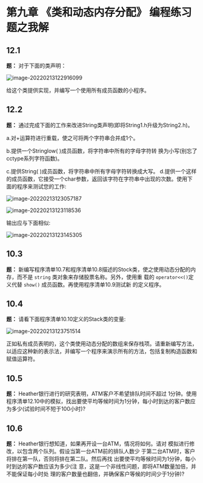 # 第九章 《类和动态内存分配》 编程练习题之我解

## 12.1

**题：** 对于下面的类声明：

![image-20220213122916099](https://static.fungenomics.com/images/2022/02/image-20220213122916099.png)

给这个类提供实现，并编写一个使用所有成员函数的小程序。

## 12.2

**题：** 通过完成下面的工作来改进String类声明(即将String1.h升级为String2.h)。

a.对+运算符进行重载，使之可将两个字符串合并成1个。

b.提供一个Stringlow( )成员函数，将字符串中所有的字母字符转 换为小写(别忘了cctype系列字符函数)。

c.提供String( )成员函数，将字符串中所有字母字符转换成大写。 d.提供一个这样的成员函数，它接受一个char参数，返回该字符在字符串中出现的次数。使用下面的程序来测试您的工作:

![image-20220213123057187](https://static.fungenomics.com/images/2022/02/image-20220213123057187.png)

![image-20220213123118536](https://static.fungenomics.com/images/2022/02/image-20220213123118536.png)

输出应与下面相似:

![image-20220213123145305](https://static.fungenomics.com/images/2022/02/image-20220213123145305.png)

## 10.3 

**题：** 新编写程序清单10.7和程序清单10.8描述的Stock类，使之使用动态分配的内存，而不是 `string` 类对象来存储股票名称。另外，使用重 载的 `operator<<()`定义代替 `show()` 成员函数。再使用程序清单10.9测试新 的定义程序。



## 10.4 

**题：** 请看下面程序清单10.10定义的Stack类的变量:

![image-20220213123751514](https://static.fungenomics.com/images/2022/02/image-20220213123751514.png)

正如私有成员表明的，这个类使用动态分配的数组来保存栈项。请重新编写方法，以适应这种新的表示法，并编写一个程序来演示所有的方法，包括复制构造函数和赋值运算符。



## 10.5 

**题：** Heather银行进行的研究表明，ATM客户不希望排队时间不超过 1分钟。使用程序清单12.10中的模拟，找出要使平均等候时间为1分钟，每小时到达的客户数应为多少(试验时间不短于100小时)?



## 10.6 

**题：** Heather银行想知道，如果再开设一台ATM，情况将如何。请对 模拟进行修改，以包含两个队列。假设当第一台ATM前的排队人数少 于第二台ATM时，客户将排在第一队，否则将排在第二队。然后再找 出要使平均等候时间为1分钟，每小时到达的客户数应该为多少(注 意，这是一个非线性问题，即将ATM数量加倍，并不能保证每小时处 理的客户数量也翻倍，并确保客户等候的时间少于1分钟)?


